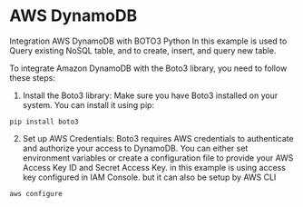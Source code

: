 # AWS DynamoDB

Integration AWS DynamoDB with BOTO3 Python
In this example is used to Query existing NoSQL table, and to create, insert, and query new table.

To integrate Amazon DynamoDB with the Boto3 library, you need to follow these steps:

1. Install the Boto3 library: Make sure you have Boto3 installed on your system. You can install it using pip:
```
pip install boto3
```
2. Set up AWS Credentials: Boto3 requires AWS credentials to authenticate and authorize your access to DynamoDB. You can either set environment variables or create a configuration file to provide your AWS Access Key ID and Secret Access Key. in this example is using access key configured in IAM Console. but it can also be setup by AWS CLI
```
aws configure
```
